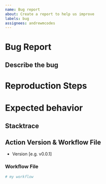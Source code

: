 ```yaml
---
name: Bug report
about: Create a report to help us improve
labels: bug
assignees: andrewmcodes
---
```


# Bug Report

## Describe the bug

<!-- A clear and concise description of what the bug is. -->

# Reproduction Steps

<!-- List the steps to reproduce the behavior. -->

# Expected behavior

<!-- A clear and concise description of what you expected to happen. -->

## Stacktrace

<!-- If applicable, add the action stacktrace. -->

## Action Version & Workflow File

- Version [e.g. v0.0.1]

### Workflow File

```yaml
# my workflow
```
